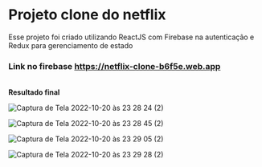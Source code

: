# Projeto clone do netflix 

Esse projeto foi criado utilizando ReactJS com Firebase na autenticação e Redux para gerenciamento de estado

### Link no firebase https://netflix-clone-b6f5e.web.app

<br />
<strong>Resultado final</strong>

![Captura de Tela 2022-10-20 às 23 28 24 (2)](https://user-images.githubusercontent.com/24196945/197098177-9df06017-c07b-48ad-8057-a1b42e7b85a0.png)


![Captura de Tela 2022-10-20 às 23 28 45 (2)](https://user-images.githubusercontent.com/24196945/197098196-0f24e6bf-232e-4645-bc42-ab9fea3b5d84.png)


![Captura de Tela 2022-10-20 às 23 29 05 (2)](https://user-images.githubusercontent.com/24196945/197098217-bd4b3e48-10fd-4852-a761-be9cac4daa7c.png)


![Captura de Tela 2022-10-20 às 23 29 28 (2)](https://user-images.githubusercontent.com/24196945/197098232-a3e534eb-9aea-459d-99dc-b016b4085ab0.png)
